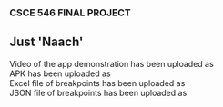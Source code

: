 ### CSCE 546 FINAL PROJECT
## Just 'Naach'
Video of the app demonstration has been uploaded as<br/>
APK has been uploaded as<br/>
Excel file of breakpoints has been uploaded as<br/>
JSON file of breakpoints has been uploaded as
